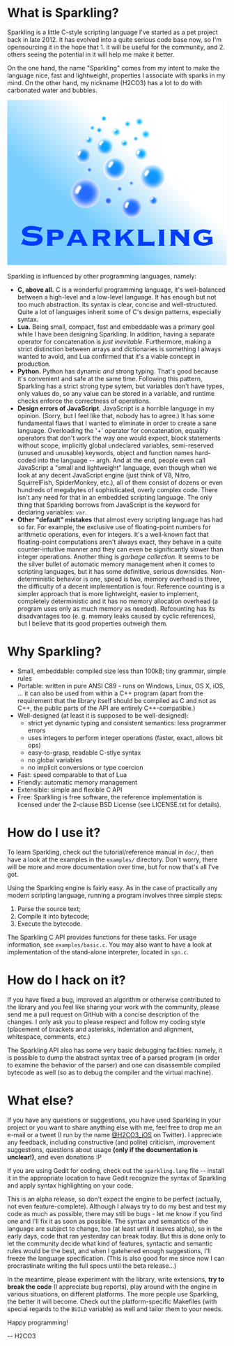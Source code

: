 What is Sparkling?
==================
Sparkling is a little C-style scripting language I've started as a pet project
back in late 2012. It has evolved into a quite serious code base now, so I'm
opensourcing it in the hope that 1. it will be useful for the community, and
2. others seeing the potential in it will help me make it better.

On the one hand, the name "Sparkling" comes from my intent to make the language
nice, fast and lightweight, properties I associate with sparks in my mind.
On the other hand, my nickname (H2CO3) has a lot to do with carbonated water
and bubbles.

![The official Sparkling logo](./Sparkling_logo.png "The Sparkling scripting language")

Sparkling is influenced by other programming languages, namely:

 - **C, above all.** C is a wonderful programming language, it's well-balanced
   between a high-level and a low-level language. It has enough but not too
   much abstraction. Its syntax is clear, concise and well-structured. Quite a
   lot of languages inherit some of C's design patterns, especially syntax.
 - **Lua.** Being small, compact, fast and embeddable was a primary goal while
   I have been designing Sparkling. In addition, having a separate operator
   for concatenation is *just inevitable.* Furthermore, making a strict
   distinction between arrays and dictionaries is something I always wanted to
   avoid, and Lua confirmed that it's a viable concept in production.
 - **Python.** Python has dynamic *and* strong typing. That's good because it's
   convenient and safe at the same time. Following this pattern, Sparkling has
   a strict strong type sytem, but variables don't have types, only values do,
   so any value can be stored in a variable, and runtime checks enforce the
   correctness of operations.
 - **Design errors of JavaScript.** JavaScript is a horrible language in my
   opinion. (Sorry, but I feel like that, nobody has to agree.) It has some
   fundamental flaws that I wanted to eliminate in order to create a sane
   language. Overloading the '+' operator for concatenation, equality operators
   that don't work the way one would expect, block statements without scope,
   implicitly global undeclared variables, semi-reserved (unused and unusable)
   keywords, object and function names hard-coded into the language -- argh.
   And at the end, people even call JavaScript a "small and lightweight"
   language, even though when we look at any decent JavaScript engine (just
   think of V8, Nitro, SquirrelFish, SpiderMonkey, etc.), all of them consist
   of dozens or even hundreds of megabytes of sophisticated, overly complex
   code. There isn't any need for that in an embedded scripting language.
   The only thing that Sparkling borrows from JavaScript is the keyword for
   declaring variables: `var`.
 - **Other "default" mistakes** that almost every scripting language has had so
   far. For example, the exclusive use of floating-point numbers for arithmetic
   operations, even for integers. It's a well-known fact that floating-point
   computations aren't always exact, they behave in a quite counter-intuitive
   manner and they can even be significantly slower than integer operations.
   Another thing is *garbage collection.* It seems to be the silver bullet of
   automatic memory management when it comes to scripting languages, but it
   has some definitive, serious downsides. Non-deterministic behavior is one,
   speed is two, memory overhead is three, the difficulty of a decent
   implementation is four. Reference counting is a simpler approach that is
   more lightweight, easier to implement, completely deterministic and it has
   no memory allocation overhead (a program uses only as much memory as needed).
   Refcounting has its disadvantages too (e. g. memory leaks caused by cyclic
   references), but I believe that its good properties outweigh them.

Why Sparkling?
==============
- Small, embeddable: compiled size less than 100kB; tiny grammar, simple rules
- Portable: written in pure ANSI C89 - runs on Windows, Linux, OS X, iOS, ...
   it can also be used from within a C++ program (apart from the requirement
   that the library itself should be compiled as C and not as C++, the public
   parts of the API are entirely C++-compatible.)
- Well-designed (at least it is supposed to be well-designed):
  - strict yet dynamic typing and consistent semantics: less programmer errors
  - uses integers to perform integer operations (faster, exact, allows bit ops)
  - easy-to-grasp, readable C-stlye syntax
  - no global variables
  - no implicit conversions or type coercion
- Fast: speed comparable to that of Lua
- Friendly: automatic memory management
- Extensible: simple and flexible C API
- Free: Sparkling is free software, the reference implementation is licensed
  under the 2-clause BSD License (see LICENSE.txt for details).

How do I use it?
================
To learn Sparkling, check out the tutorial/reference manual in `doc/`,
then have a look at the examples in the `examples/` directory. Don't worry,
there will be more and more documentation over time, but for now that's all
I've got.

Using the Sparkling engine is fairly easy. As in the case of practically any
modern scripting language, running a program involves three simple steps:

  1. Parse the source text;
  2. Compile it into bytecode;
  3. Execute the bytecode.

The Sparkling C API provides functions for these tasks. For usage information,
see `examples/basic.c`. You may also want to have a look at implementation
of the stand-alone interpreter, located in `spn.c`.

How do I hack on it?
====================
If you have fixed a bug, improved an algorithm or otherwise contributed to the
library and you feel like sharing your work with the community, please send me
a pull request on GitHub with a concise description of the changes. I only ask
you to please respect and follow my coding style (placement of brackets and
asterisks, indentation and alignment, whitespace, comments, etc.)

The Sparkling API also has some very basic debugging facilities: namely, it is
possible to dump the abstract syntax tree of a parsed program (in order to
examine the behavior of the parser) and one can disassemble compiled bytecode
as well (so as to debug the compiler and the virtual machine).

What else?
==========
If you have any questions or suggestions, you have used Sparkling in your
project or you want to share anything else with me, feel free to drop me an
e-mail or a tweet (I run by the name [@H2CO3_iOS](http://twitter.com/H2CO3_iOS)
on Twitter). I appreciate any feedback, including constructive (and polite)
criticism, improvement suggestions, questions about usage **(only if the
documentation is unclear!)**, and even donations :P

If you are using Gedit
for coding, check out the `sparkling.lang` file -- install it in the appropriate
location to have Gedit recognize the syntax of Sparkling and apply syntax
highlighting on your code.

This is an alpha release, so don't expect the engine to be perfect (actually,
not even feature-complete). Although I always try to do my best and test
my code as much as possible, there may still be bugs - let me know if you find
one and I'll fix it as soon as possible. The syntax and semantics of the
language are subject to change, too (at least until it leaves alpha), so in
the early days, code that ran yesterday can break today. But this is done only
to let the community decide what kind of features, syntactic and semantic
rules would be the best, and when I gatehered enough suggestions, I'll freeze
the language specification. (This is also good for me since now I can
procrastinate writing the full specs until the beta release...)

In the meantime, please experiment with the library, write extensions, **try
to break the code** (I appreciate bug reports), play around with the engine in
various situations, on different platforms. The more people use Sparkling,
the better it will become. Check out the platform-specific Makefiles (with
special regards to the `BUILD` variable) as well and tailor them to your needs.

Happy programming!

-- H2CO3

